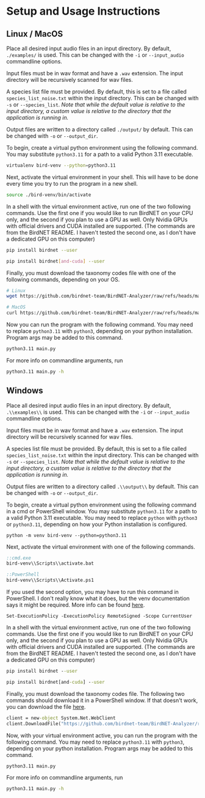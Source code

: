 # Setup and Usage Instructions

## Linux / MacOS

Place all desired input audio files in an input directory. By default, `./examples/` is used. This can be changed 
with the `-i` or `--input_audio` commandline options.

Input files must be in wav format and have a `.wav` extension. The input directory will be recursively scanned for 
wav files.

A species list file must be provided. By default, this is set to a file called `species_list_noise.txt` within the 
input directory. This can be changed with `-s` or `--species_list`. *Note that while the default value is relative 
to the input directory, a custom value is relative to the directory that the application is running in.*

Output files are written to a directory called `./output/` by default. This can be changed with `-o` or 
`--output_dir`. 

To begin, create a virtual python environment using the following command. You may substitute `python3.11` for a path to a valid Python 3.11 executable.

```bash
virtualenv bird-venv --python=python3.11
```

Next, activate the virtual environment in your shell. This will have to be done every time you try to run the program in a new shell.

```bash
source ./bird-venv/bin/activate
```

In a shell with the virtual environment active, run one of the two following commands. Use the first one if you would like to run BirdNET on your CPU only, and the second if you plan to use a GPU as well. Only Nvidia GPUs with official drivers and CUDA installed are supported. (The commands are from the BirdNET README. I haven't tested the second one, as I don't have a dedicated GPU on this computer)

```bash
pip install birdnet --user
```

```bash 
pip install birdnet[and-cuda] --user
```

Finally, you must download the taxonomy codes file with one of the following commands, depending on your OS.

```bash
# Linux
wget https://github.com/birdnet-team/BirdNET-Analyzer/raw/refs/heads/main/birdnet_analyzer/eBird_taxonomy_codes_2024E.json

# MacOS
curl https://github.com/birdnet-team/BirdNET-Analyzer/raw/refs/heads/main/birdnet_analyzer/eBird_taxonomy_codes_2024E.json -o eBird_taxonomy_codes_2024E.json
```

Now you can run the program with the following command. You may need to replace `python3.11` with `python3`, depending on your python installation. Program args may be added to this command.

```bash
python3.11 main.py
```

For more info on commandline arguments, run 

```bash
python3.11 main.py -h
```

## Windows

Place all desired input audio files in an input directory. By default, `.\\examples\\` is used. This can be changed 
with the `-i` or `--input_audio` commandline options.

Input files must be in wav format and have a `.wav` extension. The input directory will be recursively scanned for 
wav files.

A species list file must be provided. By default, this is set to a file called `species_list_noise.txt` within the 
input directory. This can be changed with `-s` or `--species_list`. *Note that while the default value is relative 
to the input directory, a custom value is relative to the directory that the application is running in.*

Output files are written to a directory called `.\\output\\` by default. This can be changed with `-o` or 
`--output_dir`. 

To begin, create a virtual python environment using the following command in a cmd or PowerShell window. You may substitute `python3.11` for a path to a valid Python 3.11 executable. You may need to replace `python` with `python3` or `python3.11`, depending on how your Python installation is configured.

```python -m venv bird-venv --python=python3.11```

Next, activate the virtual environment with one of the following commands.

```bat
::cmd.exe
bird-venv\\Scripts\\activate.bat

::PowerShell
bird-venv\\Scripts\\Activate.ps1
```

If you used the second option, you may have to run this command in PowerShell. I don't really know what it does, but the venv documentation says it might be required. More info can be found [here](https://go.microsoft.com/fwlink/?LinkID=135170).

```Set-ExecutionPolicy -ExecutionPolicy RemoteSigned -Scope CurrentUser```

In a shell with the virtual environment active, run one of the two following commands. Use the first one if you would like to run BirdNET on your CPU only, and the second if you plan to use a GPU as well. Only Nvidia GPUs with official drivers and CUDA installed are supported. (The commands are from the BirdNET README. I haven't tested the second one, as I don't have a dedicated GPU on this computer)

```bat
pip install birdnet --user
```

```bat 
pip install birdnet[and-cuda] --user
```

Finally, you must download the taxonomy codes file. The following two commands should download it in a PowerShell window. If that doesn't work, you can download the file [here](https://github.com/birdnet-team/BirdNET-Analyzer/raw/refs/heads/main/birdnet_analyzer/eBird_taxonomy_codes_2024E.json).

```bat
client = new-object System.Net.WebClient
client.DownloadFile("https://github.com/birdnet-team/BirdNET-Analyzer/raw/refs/heads/main/birdnet_analyzer/eBird_taxonomy_codes_2024E.json",".\\eBird_taxonomy_codes_2024E.json")
```

Now, with your virtual environment active, you can run the program with the following command. You may need to replace `python3.11` with `python3`, depending on your python installation. Program args may be added to this command.

```bat
python3.11 main.py
```

For more info on commandline arguments, run 

```bat
python3.11 main.py -h
```
